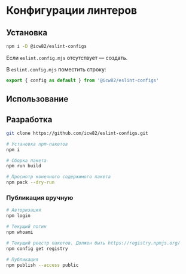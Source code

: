 # Конфигурации линтеров

## Установка

```sh
npm i -D @icw82/eslint-configs
```

Если `eslint.config.mjs` отсутствует — создать.

В `eslint.config.mjs` поместить строку:

```js
export { config as default } from '@icw82/eslint-configs'
```

## Использование

## Разработка

```sh
git clone https://github.com/icw82/eslint-configs.git

# Установка npm-пакетов
npm i

# Сборка пакета
npm run build

# Просмотр конечного содержимого пакета
npm pack --dry-run
```

### Публикация вручную

```sh
# Авторизация
npm login

# Текущий логин
npm whoami

# Текущий реестр пакетов. Должен быть https://registry.npmjs.org/
npm config get registry

# Публикация
npm publish --access public
```
